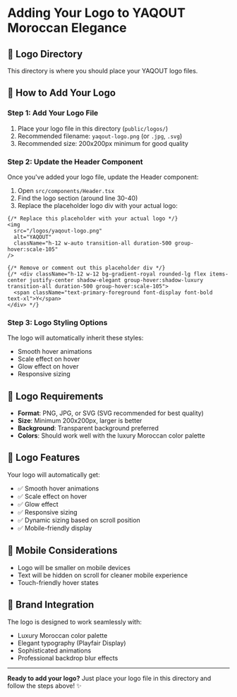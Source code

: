 # Adding Your Logo to YAQOUT Moroccan Elegance

## 📁 Logo Directory
This directory is where you should place your YAQOUT logo files.

## 🎨 How to Add Your Logo

### Step 1: Add Your Logo File
1. Place your logo file in this directory (`public/logos/`)
2. Recommended filename: `yaqout-logo.png` (or `.jpg`, `.svg`)
3. Recommended size: 200x200px minimum for good quality

### Step 2: Update the Header Component
Once you've added your logo file, update the Header component:

1. Open `src/components/Header.tsx`
2. Find the logo section (around line 30-40)
3. Replace the placeholder logo div with your actual logo:

```tsx
{/* Replace this placeholder with your actual logo */}
<img 
  src="/logos/yaqout-logo.png" 
  alt="YAQOUT" 
  className="h-12 w-auto transition-all duration-500 group-hover:scale-105" 
/>

{/* Remove or comment out this placeholder div */}
{/* <div className="h-12 w-12 bg-gradient-royal rounded-lg flex items-center justify-center shadow-elegant group-hover:shadow-luxury transition-all duration-500 group-hover:scale-105">
  <span className="text-primary-foreground font-display font-bold text-xl">Y</span>
</div> */}
```

### Step 3: Logo Styling Options
The logo will automatically inherit these styles:
- Smooth hover animations
- Scale effect on hover
- Glow effect on hover
- Responsive sizing

## 🎯 Logo Requirements
- **Format**: PNG, JPG, or SVG (SVG recommended for best quality)
- **Size**: Minimum 200x200px, larger is better
- **Background**: Transparent background preferred
- **Colors**: Should work well with the luxury Moroccan color palette

## 🌟 Logo Features
Your logo will automatically get:
- ✅ Smooth hover animations
- ✅ Scale effect on hover
- ✅ Glow effect
- ✅ Responsive sizing
- ✅ Dynamic sizing based on scroll position
- ✅ Mobile-friendly display

## 📱 Mobile Considerations
- Logo will be smaller on mobile devices
- Text will be hidden on scroll for cleaner mobile experience
- Touch-friendly hover states

## 🎨 Brand Integration
The logo is designed to work seamlessly with:
- Luxury Moroccan color palette
- Elegant typography (Playfair Display)
- Sophisticated animations
- Professional backdrop blur effects

---

**Ready to add your logo?** Just place your logo file in this directory and follow the steps above! ✨ 